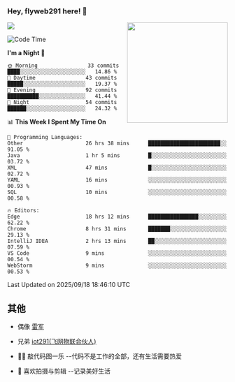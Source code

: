 ### Hey, flyweb291 here! 👋

![](https://metrics.lecoq.io/cherry291?template=classic&config.timezone=Asia%2FShanghai)
<img align='right' src="https://media.giphy.com/media/M9gbBd9nbDrOTu1Mqx/giphy.gif" width="230">
<!-- ![](https://github-readme-stats-ouuan.vercel.app/api?username=flyweb291&theme=dark&show_icons=true) -->

<!--START_SECTION:waka-->
![Code Time](http://img.shields.io/badge/Code%20Time-1%2C519%20hrs%2041%20mins-blue)

**I'm a Night 🦉** 

```text
🌞 Morning                33 commits          ████░░░░░░░░░░░░░░░░░░░░░   14.86 % 
🌆 Daytime                43 commits          █████░░░░░░░░░░░░░░░░░░░░   19.37 % 
🌃 Evening                92 commits          ██████████░░░░░░░░░░░░░░░   41.44 % 
🌙 Night                  54 commits          ██████░░░░░░░░░░░░░░░░░░░   24.32 % 
```


📊 **This Week I Spent My Time On** 

```text
💬 Programming Languages: 
Other                    26 hrs 38 mins      ███████████████████████░░   91.05 % 
Java                     1 hr 5 mins         █░░░░░░░░░░░░░░░░░░░░░░░░   03.72 % 
XML                      47 mins             █░░░░░░░░░░░░░░░░░░░░░░░░   02.72 % 
YAML                     16 mins             ░░░░░░░░░░░░░░░░░░░░░░░░░   00.93 % 
SQL                      10 mins             ░░░░░░░░░░░░░░░░░░░░░░░░░   00.58 % 

🔥 Editors: 
Edge                     18 hrs 12 mins      ████████████████░░░░░░░░░   62.22 % 
Chrome                   8 hrs 31 mins       ███████░░░░░░░░░░░░░░░░░░   29.13 % 
IntelliJ IDEA            2 hrs 13 mins       ██░░░░░░░░░░░░░░░░░░░░░░░   07.59 % 
VS Code                  9 mins              ░░░░░░░░░░░░░░░░░░░░░░░░░   00.54 % 
WebStorm                 9 mins              ░░░░░░░░░░░░░░░░░░░░░░░░░   00.53 % 
```


 Last Updated on 2025/09/18 18:46:10 UTC
<!--END_SECTION:waka-->

<!--
**flyweb291/数字游牧人** is a ✨ _special_ ✨ repository because its `README.md` (this file) appears on your GitHub profile.

Here are some ideas to get you started:

- 🔭 I’m currently working on ...
- 🌱 I’m currently learning ...
- 👯 I’m looking to collaborate on ...
- 🤔 I’m looking for help with ...
- 💬 Ask me about ...
- 📫 How to reach me: ...
- 😄 Pronouns: ...
- ⚡ Fun fact: ...
-->

 ## 其他
 
- 偶像 [雷军](https://weibo.com/u/1749127163)
- 兄弟 [iot291(飞网物联合伙人)](https://github.com/iot291)

- 👨‍💻 敲代码图一乐    --代码不是工作的全部，还有生活需要热爱
- 🎥 喜欢拍摄与剪辑  --记录美好生活
